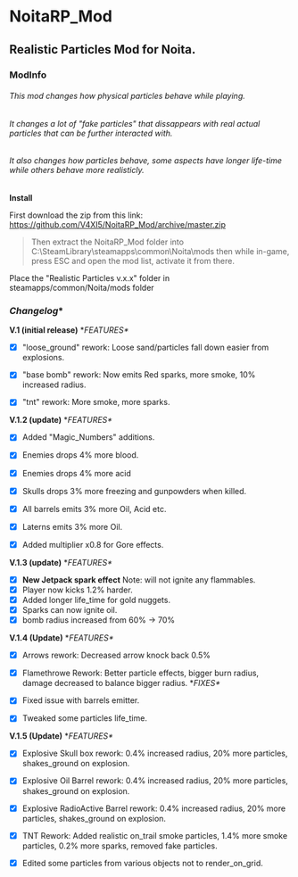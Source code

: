 # **NoitaRP_Mod**
## Realistic Particles Mod for Noita.




### **ModInfo**
###### This mod changes how physical particles behave while playing.
###### It changes a lot of "fake particles" that dissappears with real actual particles that can be further interacted with.
###### It also changes how particles behave, some aspects have longer life-time while others behave more realisticly. 


 **Install**
 
 First download the zip from this link: https://github.com/V4XI5/NoitaRP_Mod/archive/master.zip
 > Then extract the NoitaRP_Mod folder into C:\SteamLibrary\steamapps\common\Noita\mods 
 > then while in-game, press ESC and open the mod list, activate it from there. 


Place the "Realistic Particles v.x.x" folder in steamapps/common/Noita/mods folder









### *Changelog**

 **V.1 (initial release)**
**FEATURES\**
- [x] "loose_ground" rework: Loose sand/particles fall down easier from explosions.
- [x] "base bomb" rework: Now emits Red sparks, more smoke, 10% increased radius.
- [x] "tnt" rework: More smoke, more sparks.


 **V.1.2 (update)**
**FEATURES\**
- [x] Added "Magic_Numbers" additions.
- [x] Enemies drops 4% more blood.
- [x] Enemies drops 4% more acid
- [x] Skulls drops 3% more freezing and gunpowders when killed.
- [x] All barrels emits 3% more Oil, Acid etc.
- [x] Laterns emits 3% more Oil.
- [x] Added multiplier x0.8 for Gore effects.


**V.1.3 (update)**
**FEATURES\**
- [x] **New Jetpack spark effect**   Note: will not ignite any flammables.
- [x] Player now kicks 1.2% harder.
- [x] Added longer life_time for gold nuggets.
- [x] Sparks can now ignite oil.
- [x] bomb radius increased from 60% -> 70%

**V.1.4 (Update)**
**FEATURES\**
- [x] Arrows rework: Decreased arrow knock back 0.5%
- [x] Flamethrowe Rework: Better particle effects, bigger burn radius, damage decreased to balance bigger radius.
**FIXES\**
- [x] Fixed issue with barrels emitter.
- [x] Tweaked some particles life_time.


**V.1.5 (Update)**
**FEATURES\**
- [x] Explosive Skull box rework: 0.4% increased radius, 20% more particles, shakes_ground on explosion.
- [x] Explosive Oil Barrel rework: 0.4% increased radius, 20% more particles, shakes_ground on explosion.
- [x] Explosive RadioActive Barrel rework: 0.4% increased radius, 20% more particles, shakes_ground on explosion.
- [x] TNT Rework: Added realistic on_trail smoke particles, 1.4% more smoke particles, 0.2% more sparks, removed fake particles.
- [x] Edited some particles from various objects not to render_on_grid.

